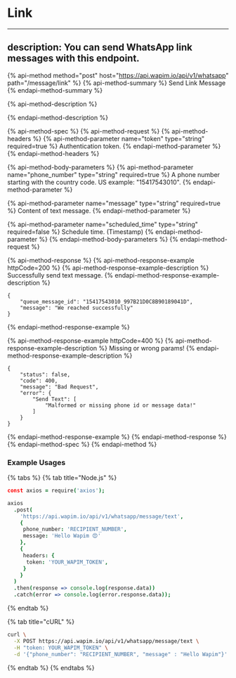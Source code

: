 # Link

---

## description: You can send WhatsApp link messages with this endpoint.

{% api-method method="post" host="https://api.wapim.io/api/v1/whatsapp" path="/message/link" %}
{% api-method-summary %}
Send Link Message
{% endapi-method-summary %}

{% api-method-description %}

{% endapi-method-description %}

{% api-method-spec %}
{% api-method-request %}
{% api-method-headers %}
{% api-method-parameter name="token" type="string" required=true %}
Authentication token.
{% endapi-method-parameter %}
{% endapi-method-headers %}

{% api-method-body-parameters %}
{% api-method-parameter name="phone\_number" type="string" required=true %}
A phone number starting with the country code. US example: "15417543010".
{% endapi-method-parameter %}

{% api-method-parameter name="message" type="string" required=true %}
Content of text message.
{% endapi-method-parameter %}

{% api-method-parameter name="scheduled\_time" type="string" required=false %}
Schedule time. \(Timestamp\)
{% endapi-method-parameter %}
{% endapi-method-body-parameters %}
{% endapi-method-request %}

{% api-method-response %}
{% api-method-response-example httpCode=200 %}
{% api-method-response-example-description %}
Successfully send text message.
{% endapi-method-response-example-description %}

```text
{
    "queue_message_id": "15417543010_997B21D0C8B90189041D",
    "message": "We reached successfully"
}
```

{% endapi-method-response-example %}

{% api-method-response-example httpCode=400 %}
{% api-method-response-example-description %}
Missing or wrong params!
{% endapi-method-response-example-description %}

```text
{
    "status": false,
    "code": 400,
    "message": "Bad Request",
    "error": {
        "Send Text": [
            "Malformed or missing phone id or message data!"
        ]
    }
}
```

{% endapi-method-response-example %}
{% endapi-method-response %}
{% endapi-method-spec %}
{% endapi-method %}

### Example Usages

{% tabs %}
{% tab title="Node.js" %}

```coffeescript
const axios = require('axios');

axios
  .post(
    'https://api.wapim.io/api/v1/whatsapp/message/text',
    {
     phone_number: 'RECIPIENT_NUMBER',
     message: 'Hello Wapim 😍'
    },
    {
     headers: {
      token: 'YOUR_WAPIM_TOKEN',
     }
    }
  )
  .then(response => console.log(response.data))
  .catch(error => console.log(error.response.data));
```

{% endtab %}

{% tab title="cURL" %}

```bash
curl \
  -X POST https://api.wapim.io/api/v1/whatsapp/message/text \
  -H "token: YOUR_WAPIM_TOKEN" \
  -d '{"phone_number": "RECIPIENT_NUMBER", "message" : "Hello Wapim"}'
```

{% endtab %}
{% endtabs %}
